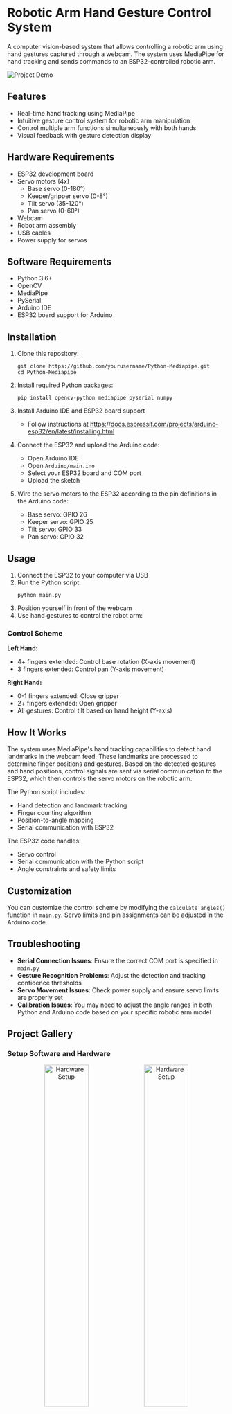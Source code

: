 # Robotic Arm Hand Gesture Control System

A computer vision-based system that allows controlling a robotic arm using hand gestures captured through a webcam. The system uses MediaPipe for hand tracking and sends commands to an ESP32-controlled robotic arm.

![Project Demo](/image.png)

## Features

- Real-time hand tracking using MediaPipe
- Intuitive gesture control system for robotic arm manipulation
- Control multiple arm functions simultaneously with both hands
- Visual feedback with gesture detection display

## Hardware Requirements

- ESP32 development board
- Servo motors (4x)
  - Base servo (0-180°)
  - Keeper/gripper servo (0-8°)
  - Tilt servo (35-120°)
  - Pan servo (0-60°)
- Webcam
- Robot arm assembly
- USB cables
- Power supply for servos

## Software Requirements

- Python 3.6+
- OpenCV
- MediaPipe
- PySerial
- Arduino IDE
- ESP32 board support for Arduino

## Installation

1. Clone this repository:
   ```
   git clone https://github.com/yourusername/Python-Mediapipe.git
   cd Python-Mediapipe
   ```

2. Install required Python packages:
   ```
   pip install opencv-python mediapipe pyserial numpy
   ```

3. Install Arduino IDE and ESP32 board support
   - Follow instructions at https://docs.espressif.com/projects/arduino-esp32/en/latest/installing.html

4. Connect the ESP32 and upload the Arduino code:
   - Open Arduino IDE
   - Open `Arduino/main.ino` 
   - Select your ESP32 board and COM port
   - Upload the sketch

5. Wire the servo motors to the ESP32 according to the pin definitions in the Arduino code:
   - Base servo: GPIO 26
   - Keeper servo: GPIO 25
   - Tilt servo: GPIO 33
   - Pan servo: GPIO 32

## Usage

1. Connect the ESP32 to your computer via USB
2. Run the Python script:
   ```
   python main.py
   ```
3. Position yourself in front of the webcam
4. Use hand gestures to control the robot arm:

### Control Scheme

**Left Hand:**
- 4+ fingers extended: Control base rotation (X-axis movement)
- 3 fingers extended: Control pan (Y-axis movement)

**Right Hand:**
- 0-1 fingers extended: Close gripper
- 2+ fingers extended: Open gripper
- All gestures: Control tilt based on hand height (Y-axis)

## How It Works

The system uses MediaPipe's hand tracking capabilities to detect hand landmarks in the webcam feed. These landmarks are processed to determine finger positions and gestures. Based on the detected gestures and hand positions, control signals are sent via serial communication to the ESP32, which then controls the servo motors on the robotic arm.

The Python script includes:
- Hand detection and landmark tracking
- Finger counting algorithm
- Position-to-angle mapping
- Serial communication with ESP32

The ESP32 code handles:
- Servo control
- Serial communication with the Python script
- Angle constraints and safety limits

## Customization

You can customize the control scheme by modifying the `calculate_angles()` function in `main.py`. Servo limits and pin assignments can be adjusted in the Arduino code.

## Troubleshooting

- **Serial Connection Issues**: Ensure the correct COM port is specified in `main.py`
- **Gesture Recognition Problems**: Adjust the detection and tracking confidence thresholds
- **Servo Movement Issues**: Check power supply and ensure servo limits are properly set
- **Calibration Issues**: You may need to adjust the angle ranges in both Python and Arduino code based on your specific robotic arm model

## Project Gallery

### Setup Software and Hardware
<div align="center">
  <img src="/image4.png" alt="Hardware Setup" width="45%">
  <img src="/image5.png" alt="Hardware Setup" width="45%">
</div>
<div align="center">
  <img src="/image6.png" alt="Hardware Setup" width="30%">
  <img src="/image7.png" alt="Hardware Setup" width="30%">
  <img src="/image3.png" alt="Hardware Setup" width="30%">
</div>
<p align="center"><em>The complete robotic arm setup with ESP32 and servos</em></p>

### Hand Gesture Detection
<div align="center">
  <img src="/image1.png" alt="Hand Detection" width="80%">
</div>
<p align="center"><em>MediaPipe hand tracking in action showing finger detection</em></p>

### Demonstration
<div align="center">
  <img src="/image2.png" alt="Project Demo" width="80%">
</div>
<p align="center"><em>Controlling the robotic arm with hand gestures</em></p>

## Future Improvements

- Add voice control capabilities
- Implement preset gestures for common movements
- Create mobile app interface for additional control options
- Add machine learning for gesture personalization
- Improve motion smoothing algorithms

## License

This project is licensed under the MIT License - see the LICENSE file for details.

## Acknowledgments

- MediaPipe team for their hand tracking solution
- ESP32 and Arduino communities
- OpenCV community for computer vision tools
- Contributors and testers who helped refine this project

---

# ระบบควบคุมแขนกลด้วยท่าทางมือ

ระบบคอมพิวเตอร์วิชันที่ช่วยให้สามารถควบคุมแขนกลด้วยท่าทางมือผ่านเว็บแคม ระบบนี้ใช้ MediaPipe สำหรับการติดตามมือและส่งคำสั่งไปยังแขนกลที่ควบคุมด้วย ESP32

![การสาธิตโครงงาน](/image.png)

## คุณสมบัติ

- การติดตามมือแบบเรียลไทม์ด้วย MediaPipe
- ระบบควบคุมด้วยท่าทางที่ใช้งานง่าย
- ควบคุมฟังก์ชันหลายอย่างของแขนกลพร้อมกันด้วยทั้งสองมือ
- แสดงผลการตรวจจับท่าทางแบบมีภาพประกอบ

## อุปกรณ์ที่ต้องการ

- บอร์ด ESP32
- เซอร์โวมอเตอร์ (4 ตัว)
  - เซอร์โวฐาน (0-180°)
  - เซอร์โวคีปเปอร์/กริปเปอร์ (0-8°)
  - เซอร์โวเอียง (35-120°)
  - เซอร์โวหัน (0-60°)
- เว็บแคม
- ชุดประกอบแขนกล
- สาย USB
- แหล่งจ่ายไฟสำหรับเซอร์โว

## ซอฟต์แวร์ที่ต้องการ

- Python 3.6+
- OpenCV
- MediaPipe
- PySerial
- Arduino IDE
- ESP32 board support สำหรับ Arduino

## การติดตั้ง

1. โคลนโปรเจคนี้:
   ```
   git clone https://github.com/yourusername/Python-Mediapipe.git
   cd Python-Mediapipe
   ```

2. ติดตั้งแพคเกจ Python ที่จำเป็น:
   ```
   pip install opencv-python mediapipe pyserial numpy
   ```

3. ติดตั้ง Arduino IDE และ ESP32 board support
   - ทำตามคำแนะนำที่ https://docs.espressif.com/projects/arduino-esp32/en/latest/installing.html

4. เชื่อมต่อ ESP32 และอัปโหลดโค้ด Arduino:
   - เปิด Arduino IDE
   - เปิดไฟล์ `Arduino/main.ino` 
   - เลือกบอร์ด ESP32 และพอร์ต COM
   - อัปโหลดโค้ด

5. เดินสายเซอร์โวมอเตอร์ไปยัง ESP32 ตามการกำหนดค่าพินในโค้ด Arduino:
   - เซอร์โวฐาน: GPIO 26
   - เซอร์โวคีปเปอร์: GPIO 25
   - เซอร์โวเอียง: GPIO 33
   - เซอร์โวหัน: GPIO 32

## การใช้งาน

1. เชื่อมต่อ ESP32 กับคอมพิวเตอร์ผ่าน USB
2. รันสคริปต์ Python:
   ```
   python main.py
   ```
3. จัดตำแหน่งตัวเองให้อยู่หน้าเว็บแคม
4. ใช้ท่าทางมือเพื่อควบคุมแขนกล:

### วิธีการควบคุม

**มือซ้าย:**
- ชูนิ้ว 4 นิ้วขึ้นไป: ควบคุมการหมุนฐาน (การเคลื่อนที่แกน X)
- ชูนิ้ว 3 นิ้ว: ควบคุมการหัน (การเคลื่อนที่แกน Y)

**มือขวา:**
- ชูนิ้ว 0-1 นิ้ว: ปิดกริปเปอร์
- ชูนิ้ว 2 นิ้วขึ้นไป: เปิดกริปเปอร์
- ทุกท่าทาง: ควบคุมการเอียงตามความสูงของมือ (แกน Y)

## การทำงานของระบบ

ระบบใช้ความสามารถในการติดตามมือของ MediaPipe เพื่อตรวจจับจุดสำคัญบนมือจากภาพเว็บแคม จุดเหล่านี้ถูกประมวลผลเพื่อระบุตำแหน่งและท่าทางของนิ้วมือ จากท่าทางและตำแหน่งของมือที่ตรวจจับได้ สัญญาณควบคุมจะถูกส่งผ่านการสื่อสารแบบอนุกรมไปยัง ESP32 ซึ่งจะควบคุมเซอร์โวมอเตอร์บนแขนกล

สคริปต์ Python ประกอบด้วย:
- การตรวจจับมือและการติดตามจุดสำคัญ
- อัลกอริทึมนับนิ้วมือ
- การแปลงตำแหน่งเป็นมุม
- การสื่อสารแบบอนุกรมกับ ESP32

โค้ด ESP32 จัดการเรื่อง:
- การควบคุมเซอร์โว
- การสื่อสารแบบอนุกรมกับสคริปต์ Python
- ข้อจำกัดของมุมและความปลอดภัย

## การปรับแต่ง

คุณสามารถปรับแต่งรูปแบบการควบคุมได้โดยแก้ไขฟังก์ชัน `calculate_angles()` ใน `main.py` สามารถปรับขีดจำกัดของเซอร์โวและการกำหนดพินได้ในโค้ด Arduino

## การแก้ไขปัญหา

- **ปัญหาการเชื่อมต่อแบบอนุกรม**: ตรวจสอบให้แน่ใจว่าระบุพอร์ต COM ที่ถูกต้องใน `main.py`
- **ปัญหาการรู้จำท่าทาง**: ปรับค่าความเชื่อมั่นในการตรวจจับและติดตาม
- **ปัญหาการเคลื่อนไหวของเซอร์โว**: ตรวจสอบแหล่งจ่ายไฟและตรวจสอบให้แน่ใจว่าขีดจำกัดของเซอร์โวถูกตั้งค่าอย่างเหมาะสม
- **ปัญหาการสอบเทียบ**: คุณอาจต้องปรับช่วงมุมทั้งในโค้ด Python และ Arduino ตามรุ่นของแขนกลที่ใช้

## แกลเลอรีโครงงาน

### การเซ็ตอัพซอฟต์แวร์และฮาร์ดแวร์
<div align="center">
  <img src="/image4.png" alt="การเซ็ตอัพฮาร์ดแวร์" width="45%">
  <img src="/image5.png" alt="การเซ็ตอัพฮาร์ดแวร์" width="45%">
</div>
<div align="center">
  <img src="/image6.png" alt="การเซ็ตอัพฮาร์ดแวร์" width="30%">
  <img src="/image7.png" alt="การเซ็ตอัพฮาร์ดแวร์" width="30%">
  <img src="/image3.png" alt="การเซ็ตอัพฮาร์ดแวร์" width="30%">
</div>
<p align="center"><em>การติดตั้งแขนกลสมบูรณ์พร้อม ESP32 และเซอร์โว</em></p>

### การตรวจจับท่าทางมือ
<div align="center">
  <img src="/image1.png" alt="การตรวจจับมือ" width="80%">
</div>
<p align="center"><em>การติดตามมือของ MediaPipe แสดงการตรวจจับนิ้วมือ</em></p>

### การสาธิต
<div align="center">
  <img src="/image2.png" alt="การสาธิตโครงงาน" width="80%">
</div>
<p align="center"><em>การควบคุมแขนกลด้วยท่าทางมือ</em></p>

## การพัฒนาในอนาคต

- เพิ่มความสามารถในการควบคุมด้วยเสียง
- รองรับท่าทางที่กำหนดไว้ล่วงหน้าสำหรับการเคลื่อนไหวทั่วไป
- สร้างอินเทอร์เฟซแอปพลิเคชันมือถือสำหรับตัวเลือกการควบคุมเพิ่มเติม
- เพิ่มการเรียนรู้ของเครื่องสำหรับการปรับแต่งท่าทางส่วนบุคคล
- ปรับปรุงอัลกอริทึมการทำให้การเคลื่อนไหวนุ่มนวลขึ้น

